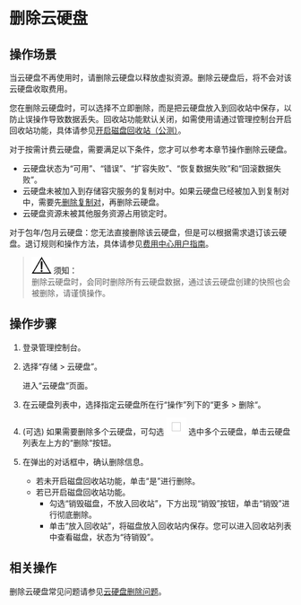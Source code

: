 # 删除云硬盘<a name="evs_01_0005"></a>

## 操作场景<a name="section6567565617247"></a>

当云硬盘不再使用时，请删除云硬盘以释放虚拟资源。删除云硬盘后，将不会对该云硬盘收取费用。

您在删除云硬盘时，可以选择不立即删除，而是把云硬盘放入到回收站中保存，以防止误操作导致数据丢失。回收站功能默认关闭，如需使用请通过管理控制台开启回收站功能，具体请参见[开启磁盘回收站（公测）](开启磁盘回收站（公测）.md)。

对于按需计费云硬盘，需要满足以下条件，您才可以参考本章节操作删除云硬盘。

-   云硬盘状态为“可用”、“错误”、“扩容失败”、“恢复数据失败”和“回滚数据失败”。
-   云硬盘未被加入到存储容灾服务的复制对中。如果云硬盘已经被加入到复制对中，需要先[删除复制对](https://support.huaweicloud.com/usermanual-sdrs/sdrs_ug_rp_0003.html)，再删除云硬盘。
-   云硬盘资源未被其他服务资源占用锁定时。

对于包年/包月云硬盘：您无法直接删除该云硬盘，但是可以根据需求退订该云硬盘。退订规则和操作方法，具体请参见[费用中心用户指南](https://support.huaweicloud.com/usermanual-billing/zh-cn_topic_0083138805.html)。

>![](public_sys-resources/icon-notice.gif) **须知：**   
>删除云硬盘时，会同时删除所有云硬盘数据，通过该云硬盘创建的快照也会被删除，请谨慎操作。  

## 操作步骤<a name="section29417758172419"></a>

1.  登录管理控制台。
2.  选择“存储 \> 云硬盘”。

    进入“云硬盘“页面。

3.  在云硬盘列表中，选择指定云硬盘所在行“操作”列下的“更多  \>  删除“。
4.  \(可选\) 如果需要删除多个云硬盘，可勾选  ![](figures/icon-select.png) 选中多个云硬盘，单击云硬盘列表左上方的“删除“按钮。
5.  在弹出的对话框中，确认删除信息。
    -   若未开启磁盘回收站功能，单击“是”进行删除。
    -   若已开启磁盘回收站功能。
        -   勾选“销毁磁盘，不放入回收站”，下方出现“销毁”按钮，单击“销毁”进行彻底删除。
        -   单击“放入回收站”，将磁盘放入回收站内保存。您可以进入回收站列表中查看磁盘，状态为“待销毁”。



## 相关操作<a name="section1527411511613"></a>

删除云硬盘常见问题请参见[云硬盘删除问题](https://support.huaweicloud.com/evs_faq/evs_01_0083.html)。

